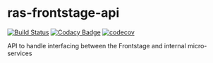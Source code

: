 # ras-frontstage-api
[![Build Status](https://travis-ci.org/ONSdigital/ras-frontstage-api.svg?branch=master)](https://travis-ci.org/ONSdigital/ras-frontstage-api)
[![Codacy Badge](https://api.codacy.com/project/badge/Grade/138de7ebc3d246a6bddabec6f9209c8a)](https://www.codacy.com/app/ONSDigital/ras-frontstage-api)
[![codecov](https://codecov.io/gh/ONSdigital/ras-frontstage-api/branch/master/graph/badge.svg)](https://codecov.io/gh/ONSdigital/ras-frontstage-api)

API to handle interfacing between the Frontstage and internal micro-services
 